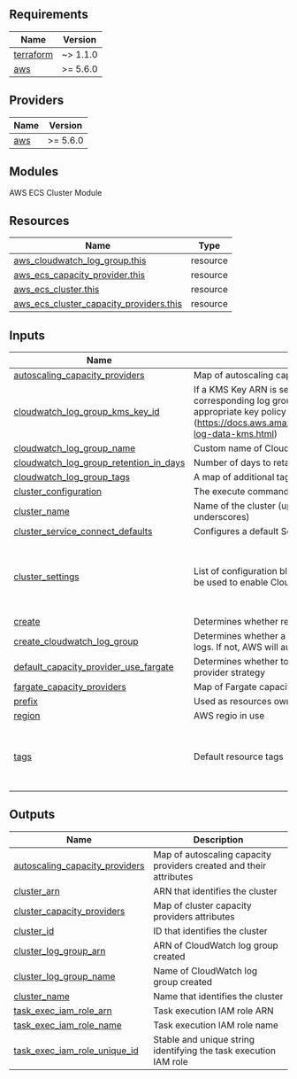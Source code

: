 ## Requirements

| Name                                                                     | Version  |
| ------------------------------------------------------------------------ | -------- |
| <a name="requirement_terraform"></a> [terraform](#requirement_terraform) | ~> 1.1.0 |
| <a name="requirement_aws"></a> [aws](#requirement_aws)                   | >= 5.6.0 |

## Providers

| Name                                             | Version  |
| ------------------------------------------------ | -------- |
| <a name="provider_aws"></a> [aws](#provider_aws) | >= 5.6.0 |

## Modules

AWS ECS Cluster Module

## Resources

| Name                                                                                                                                                  | Type     |
| ----------------------------------------------------------------------------------------------------------------------------------------------------- | -------- |
| [aws_cloudwatch_log_group.this](https://registry.terraform.io/providers/hashicorp/aws/latest/docs/resources/cloudwatch_log_group)                     | resource |
| [aws_ecs_capacity_provider.this](https://registry.terraform.io/providers/hashicorp/aws/latest/docs/resources/ecs_capacity_provider)                   | resource |
| [aws_ecs_cluster.this](https://registry.terraform.io/providers/hashicorp/aws/latest/docs/resources/ecs_cluster)                                       | resource |
| [aws_ecs_cluster_capacity_providers.this](https://registry.terraform.io/providers/hashicorp/aws/latest/docs/resources/ecs_cluster_capacity_providers) | resource |

## Inputs

| Name                                                                                                                                                | Description                                                                                                                                                                                                                               | Type          | Default                                                                                                   | Required |
| --------------------------------------------------------------------------------------------------------------------------------------------------- | ----------------------------------------------------------------------------------------------------------------------------------------------------------------------------------------------------------------------------------------- | ------------- | --------------------------------------------------------------------------------------------------------- | :------: |
| <a name="input_autoscaling_capacity_providers"></a> [autoscaling_capacity_providers](#input_autoscaling_capacity_providers)                         | Map of autoscaling capacity provider definitions to create for the cluster                                                                                                                                                                | `any`         | `{}`                                                                                                      |    no    |
| <a name="input_cloudwatch_log_group_kms_key_id"></a> [cloudwatch_log_group_kms_key_id](#input_cloudwatch_log_group_kms_key_id)                      | If a KMS Key ARN is set, this key will be used to encrypt the corresponding log group. Please be sure that the KMS Key has an appropriate key policy (https://docs.aws.amazon.com/AmazonCloudWatch/latest/logs/encrypt-log-data-kms.html) | `string`      | `null`                                                                                                    |    no    |
| <a name="input_cloudwatch_log_group_name"></a> [cloudwatch_log_group_name](#input_cloudwatch_log_group_name)                                        | Custom name of CloudWatch Log Group for ECS cluster                                                                                                                                                                                       | `string`      | `null`                                                                                                    |    no    |
| <a name="input_cloudwatch_log_group_retention_in_days"></a> [cloudwatch_log_group_retention_in_days](#input_cloudwatch_log_group_retention_in_days) | Number of days to retain log events                                                                                                                                                                                                       | `number`      | `90`                                                                                                      |    no    |
| <a name="input_cloudwatch_log_group_tags"></a> [cloudwatch_log_group_tags](#input_cloudwatch_log_group_tags)                                        | A map of additional tags to add to the log group created                                                                                                                                                                                  | `map(string)` | `{}`                                                                                                      |    no    |
| <a name="input_cluster_configuration"></a> [cluster_configuration](#input_cluster_configuration)                                                    | The execute command configuration for the cluster                                                                                                                                                                                         | `any`         | `{}`                                                                                                      |    no    |
| <a name="input_cluster_name"></a> [cluster_name](#input_cluster_name)                                                                               | Name of the cluster (up to 255 letters, numbers, hyphens, and underscores)                                                                                                                                                                | `string`      | `""`                                                                                                      |    no    |
| <a name="input_cluster_service_connect_defaults"></a> [cluster_service_connect_defaults](#input_cluster_service_connect_defaults)                   | Configures a default Service Connect namespace                                                                                                                                                                                            | `map(string)` | `{}`                                                                                                      |    no    |
| <a name="input_cluster_settings"></a> [cluster_settings](#input_cluster_settings)                                                                   | List of configuration block(s) with cluster settings. For example, this can be used to enable CloudWatch Container Insights for a cluster                                                                                                 | `any`         | <pre>[<br> {<br> "name": "containerInsights",<br> "value": "disabled"<br> }<br>]</pre>                    |    no    |
| <a name="input_create"></a> [create](#input_create)                                                                                                 | Determines whether resources will be created (affects all resources)                                                                                                                                                                      | `bool`        | `true`                                                                                                    |    no    |
| <a name="input_create_cloudwatch_log_group"></a> [create_cloudwatch_log_group](#input_create_cloudwatch_log_group)                                  | Determines whether a log group is created by this module for the cluster logs. If not, AWS will automatically create one if logging is enabled                                                                                            | `bool`        | `true`                                                                                                    |    no    |
| <a name="input_default_capacity_provider_use_fargate"></a> [default_capacity_provider_use_fargate](#input_default_capacity_provider_use_fargate)    | Determines whether to use Fargate or autoscaling for default capacity provider strategy                                                                                                                                                   | `bool`        | `true`                                                                                                    |    no    |
| <a name="input_fargate_capacity_providers"></a> [fargate_capacity_providers](#input_fargate_capacity_providers)                                     | Map of Fargate capacity provider definitions to use for the cluster                                                                                                                                                                       | `any`         | `{}`                                                                                                      |    no    |
| <a name="input_prefix"></a> [prefix](#input_prefix)                                                                                                 | Used as resources ownership marker                                                                                                                                                                                                        | `string`      | `"kkalugeroff"`                                                                                           |    no    |
| <a name="input_region"></a> [region](#input_region)                                                                                                 | AWS regio in use                                                                                                                                                                                                                          | `string`      | `"eu-west-1"`                                                                                             |    no    |
| <a name="input_tags"></a> [tags](#input_tags)                                                                                                       | Default resource tags                                                                                                                                                                                                                     | `map(string)` | <pre>{<br> "DeleteMe": "No",<br> "Deployment": "Terraform",<br> "Owner": "Kristiyan Kalugerov"<br>}</pre> |    no    |

## Outputs

| Name                                                                                                                          | Description                                                        |
| ----------------------------------------------------------------------------------------------------------------------------- | ------------------------------------------------------------------ |
| <a name="output_autoscaling_capacity_providers"></a> [autoscaling_capacity_providers](#output_autoscaling_capacity_providers) | Map of autoscaling capacity providers created and their attributes |
| <a name="output_cluster_arn"></a> [cluster_arn](#output_cluster_arn)                                                          | ARN that identifies the cluster                                    |
| <a name="output_cluster_capacity_providers"></a> [cluster_capacity_providers](#output_cluster_capacity_providers)             | Map of cluster capacity providers attributes                       |
| <a name="output_cluster_id"></a> [cluster_id](#output_cluster_id)                                                             | ID that identifies the cluster                                     |
| <a name="output_cluster_log_group_arn"></a> [cluster_log_group_arn](#output_cluster_log_group_arn)                            | ARN of CloudWatch log group created                                |
| <a name="output_cluster_log_group_name"></a> [cluster_log_group_name](#output_cluster_log_group_name)                         | Name of CloudWatch log group created                               |
| <a name="output_cluster_name"></a> [cluster_name](#output_cluster_name)                                                       | Name that identifies the cluster                                   |
| <a name="output_task_exec_iam_role_arn"></a> [task_exec_iam_role_arn](#output_task_exec_iam_role_arn)                         | Task execution IAM role ARN                                        |
| <a name="output_task_exec_iam_role_name"></a> [task_exec_iam_role_name](#output_task_exec_iam_role_name)                      | Task execution IAM role name                                       |
| <a name="output_task_exec_iam_role_unique_id"></a> [task_exec_iam_role_unique_id](#output_task_exec_iam_role_unique_id)       | Stable and unique string identifying the task execution IAM role   |
